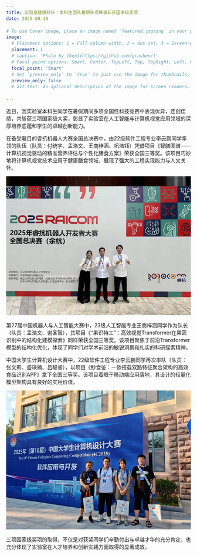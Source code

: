 ```yaml
---
title: 实验室捷报频传：本科生团队暑期多项赛事斩获国家级奖项
date: 2025-08-19

# To use Cover image, place an image named `featured.jpg/png` in your page's folder.
image:
  # Placement options: 1 = Full column width, 2 = Out-set, 3 = Screen-width
  placement: 1
  # caption: 'Photo by [Geo](https://github.com/gcushen/)'
  # Focal point options: Smart, Center, TopLeft, Top, TopRight, Left, Right, BottomLeft, Bottom, BottomRight
  focal_point: 'Smart'
  # Set `preview_only` to `true` to just use the image for thumbnails.
  preview_only: false
  # alt_text: An optional description of the image for screen readers.

---
```

近日，我实验室本科生同学在暑假期间多项全国性科技竞赛中表现优异，连创佳绩，共斩获三项国家级大奖，彰显了实验室在人工智能与计算机视觉应用领域的深厚培养底蕴和学生的卓越创新能力。

<!--more-->

在备受瞩目的睿抗机器人大赛全国总决赛中，由22级软件工程专业李云鹏同学率领的队伍（队员：付统宇、孟浩文、王商梓涵、巩浩钰）凭借项目《智膳图谱——计算机视觉驱动的精准营养评估与个性化膳食方案》荣获全国三等奖。该项目巧妙地将计算机视觉技术应用于健康膳食领域，展现了强大的工程实现能力与人文关怀。

![alt text](images/01.png)

第27届中国机器人与人工智能大赛中，23级人工智能专业王商梓涵同学作为队长（队员：孟浩文、谢圣智），其项目《“果识特工”：高效视觉Transformer在果蔬识别中的结构化建模探索》同样荣获全国三等奖。该项目聚焦于前沿Transformer模型的结构化优化，体现了同学们对学术前沿的敏锐洞察和扎实的科研探索精神。



中国大学生计算机设计大赛中，22级软件工程专业李云鹏同学再次率队（队员：张文莉、盛瑛楠、吕聪睿），以项目《秒食鉴：一款搭载双路特征聚合架构的高效食品识别APP》拿下全国三等奖。该项目着眼于移动端应用落地，其设计的轻量化模型架构具有良好的实用价值。

![alt text](images/02.png)

三项国家级奖项的取得，不仅是对获奖同学们辛勤付出与卓越才华的充分肯定，也充分体现了实验室在人才培养和创新实践方面取得的显著成效。

